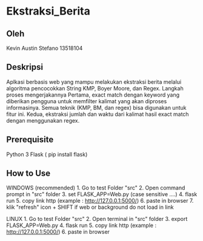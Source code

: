 # Ekstraksi_Berita

## Oleh
Kevin Austin Stefano
13518104

## Deskripsi
Aplkasi berbasis web yang mampu melakukan ekstraksi berita melalui algoritma pencocokkan String KMP, Boyer Moore, dan Regex. Langkah proses mengerjakannya Pertama, exact match dengan keyword yang diberikan pengguna untuk memfilter kalimat yang akan diproses informasinya. Semua teknik (KMP, BM, dan regex) bisa digunakan untuk fitur ini. Kedua, ekstraksi jumlah dan waktu dari kalimat hasil exact match dengan menggunakan regex. 

## Prerequisite
Python 3
Flask ( pip install flask)

## How to Use
WINDOWS (recommended)
     1.  Go to test Folder "src"
     2.  Open command prompt in "src" folder
     3.  set FLASK_APP=Web.py    (case sensitive ....)
     4.  flask run
     5.  copy link http (example : http://127.0.0.1:5000/)
     6.  paste in browser
     7.  klik "refresh" icon + SHIFT if web or background do not load in link

LINUX
     1.  Go to test Folder "src"
     2.  Open terminal in "src" folder
     3.  export FLASK_APP=Web.py
     4.  flask run
     5.  copy link http (example : http://127.0.0.1:5000/)
     6.  paste in browser
